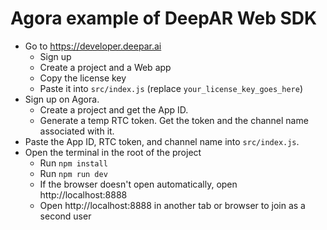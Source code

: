 # Agora example of DeepAR Web SDK 

- Go to https://developer.deepar.ai
  - Sign up
  - Create a project and a Web app
  - Copy the license key
  - Paste it into `src/index.js` (replace `your_license_key_goes_here`)
- Sign up on Agora.
  - Create a project and get the App ID.
  - Generate a temp RTC token. Get the token and the channel name associated with it.
- Paste the App ID, RTC token, and channel name into `src/index.js`.
- Open the terminal in the root of the project
  - Run `npm install`
  - Run `npm run dev`
  - If the browser doesn't open automatically, open http://localhost:8888
  - Open http://localhost:8888 in another tab or browser to join as a second user
